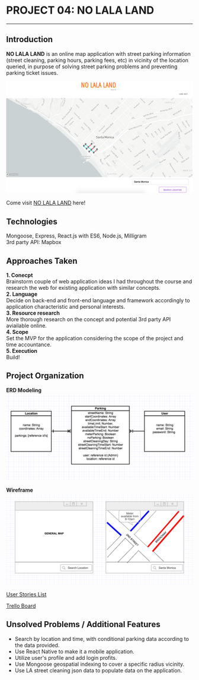 # PROJECT 04: NO LALA LAND
---


## Introduction

**NO LALA LAND** is an online map application with street parking information (street cleaning, parking hours, parking fees, etc) in vicinity of the location queried, in purpose of solving street parking problems and preventing parking ticket issues.

![](images/nolala.png)

Come visit [NO LALA LAND](https://lala-park.herokuapp.com/) here!


## Technologies

Mongoose, Express, React.js with ES6, Node.js, Milligram <br>
3rd party API: Mapbox

## Approaches Taken

**1. Conecpt**<br>
	Brainstorm couple of web application ideas I had throughout the course and research the web for existing application with similar concepts. <br>
**2. Language**<br>
Decide on back-end and front-end language and framework accordingly to application characteristic and personal interests.<br>
**3. Resource research** <br>
More thorough research on the concept and potential 3rd party API aviailable online. <br>
**4. Scope** <br>
Set the MVP for the application considering the scope of the project and time accountance.<br>
**5. Execution** <br>
Build!


## Project Organization
**ERD Modeling**
![](images/Project04_model.png)

**Wireframe**
![](images/Project04_wireframe.png)

[User Stories List](https://1drv.ms/x/s!Atf2EKHjvdCegQSuzjkKQMYP2JJR)

[Trello Board](https://trello.com/b/pg3n0e4l/project-04-la-la-park)

## Unsolved Problems / Additional Features
- Search by location and time, with conditional parking data according to the data provided.
- Use React Native to make it a mobile application.
- Utilize user's profile and add login profits.
- Use Mongoose geospatial indexing to cover a specific radius vicinity.
- Use LA street cleaning json data to populate data on the application.
